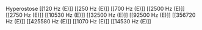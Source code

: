 Hyperostose
[[120 Hz (E)]]
[[250 Hz (E)]]
[[700 Hz (E)]]
[[2500 Hz (E)]]
[[2750 Hz (E)]]
[[10530 Hz (E)]]
[[32500 Hz (E)]]
[[92500 Hz (E)]]
[[356720 Hz (E)]]
[[425580 Hz (E)]]
[[1070 Hz (E)]]
[[14530 Hz (E)]]